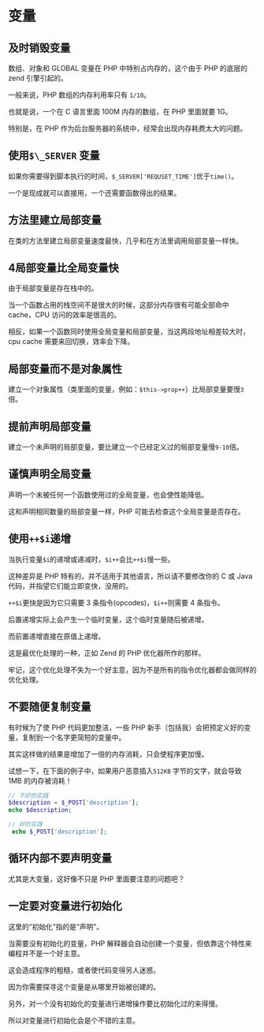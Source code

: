# 变量

## 及时销毁变量

数组、对象和 GLOBAL 变量在 PHP 中特别占内存的，这个由于 PHP 的底层的 zend 引擎引起的。

一般来说，PHP 数组的内存利用率只有 `1/10`。

也就是说，一个在 C 语言里面 100M 内存的数组，在 PHP 里面就要 1G。

特别是，在 PHP 作为后台服务器的系统中，经常会出现内存耗费太大的问题。

## 使用`$\_SERVER` 变量

如果你需要得到脚本执行的时间，`$_SERVER['REQUSET_TIME']`优于`time()`。

一个是现成就可以直接用，一个还需要函数得出的结果。

## 方法里建立局部变量

在类的方法里建立局部变量速度最快，几乎和在方法里调用局部变量一样快。

## 4局部变量比全局变量快

由于局部变量是存在栈中的。

当一个函数占用的栈空间不是很大的时候，这部分内存很有可能全部命中 cache，CPU 访问的效率是很高的。

相反，如果一个函数同时使用全局变量和局部变量，当这两段地址相差较大时，cpu cache 需要来回切换，效率会下降。

## 局部变量而不是对象属性

建立一个对象属性（类里面的变量，例如：`$this->prop++`）比局部变量要慢`3`倍。

## 提前声明局部变量

建立一个未声明的局部变量，要比建立一个已经定义过的局部变量慢`9-10`倍。

## 谨慎声明全局变量

声明一个未被任何一个函数使用过的全局变量，也会使性能降低。

这和声明相同数量的局部变量一样，PHP 可能去检查这个全局变量是否存在。

## 使用`++$i`递增

当执行变量`$i`的递增或递减时，`$i++`会比`++$i`慢一些。

这种差异是 PHP 特有的，并不适用于其他语言，所以请不要修改你的 C 或 Java 代码，并指望它们能立即变快，没用的。

`++$i`更快是因为它只需要 3 条指令(opcodes)，`$i++`则需要 4 条指令。

后置递增实际上会产生一个临时变量，这个临时变量随后被递增。

而前置递增直接在原值上递增。

这是最优化处理的一种，正如 Zend 的 PHP 优化器所作的那样。

牢记，这个优化处理不失为一个好主意，因为不是所有的指令优化器都会做同样的优化处理。

## 不要随便复制变量

有时候为了使 PHP 代码更加整洁，一些 PHP 新手（包括我）会把预定义好的变量，复制到一个名字更简短的变量中。

其实这样做的结果是增加了一倍的内存消耗，只会使程序更加慢。

试想一下，在下面的例子中，如果用户恶意插入`512KB` 字节的文字，就会导致 1MB 的内存被消耗！

```php
// 不好的实践
$description = $_POST['description'];
echo $description;

// 好的实践
 echo $_POST['description'];
```

## 循环内部不要声明变量

尤其是大变量，这好像不只是 PHP 里面要注意的问题吧？

## 一定要对变量进行初始化

这里的“初始化”指的是“声明”。

当需要没有初始化的变量，PHP 解释器会自动创建一个变量，但依靠这个特性来编程并不是一个好主意。

这会造成程序的粗糙，或者使代码变得另人迷惑。

因为你需要探寻这个变量是从哪里开始被创建的。

另外，对一个没有初始化的变量进行递增操作要比初始化过的来得慢。

所以对变量进行初始化会是个不错的主意。
